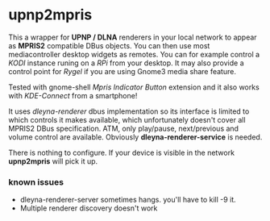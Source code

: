 # upnp2mpris
This a wrapper for **UPNP / DLNA** renderers in your local network to appear as **MPRIS2** compatible DBus objects. You can then use most mediacontroller desktop widgets as remotes.
You can for example control a *KODI* instance runing on a *RPi* from your desktop. It may also provide a control point for *Rygel* if you are using Gnome3 media share feature. 

Tested with gnome-shell _Mpris Indicator Button_ extension and it also works with *KDE-Connect* from a smartphone!


It uses *dleyna-renderer* dbus implementation so its interface is limited to which controls it makes available, which unfortunately doesn't cover all MPRIS2 DBus specification. ATM, only play/pause, next/previous and volume control are available.
Obviously **dleyna-renderer-service** is needed.

There is nothing to configure. If your device is visible in the network **upnp2mpris** will pick it up.

### known issues
- dleyna-renderer-server sometimes hangs. you'll have to kill -9 it.
- Multiple renderer discovery doesn't work





